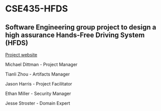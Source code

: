 # CSE435-HFDS
## Software Engineering group project to design a high assurance Hands-Free Driving System (HFDS)

[Project website](https://cse.msu.edu/~zhouti17/HFDS4/homepage.html)

Michael Dittman - Project Manager

Tianli Zhou - Artifacts Manager

Jason Harris - Project Facilitator

Ethan Miller - Security Manager

Jesse Stroster - Domain Expert